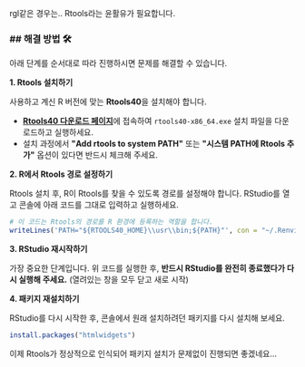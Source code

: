 rgl같은 경우는.. Rtools라는 윤활유가 필요합니다.

### \#\# 해결 방법 🛠️

아래 단계를 순서대로 따라 진행하시면 문제를 해결할 수 있습니다.

**1. Rtools 설치하기**

사용하고 계신 R 버전에 맞는 **Rtools40**을 설치해야 합니다.

  * [**Rtools40 다운로드 페이지**](https://cran.r-project.org/bin/windows/Rtools/rtools40.html)에 접속하여 `rtools40-x86_64.exe` 설치 파일을 다운로드하고 실행하세요.
  * 설치 과정에서 **"Add rtools to system PATH"** 또는 **"시스템 PATH에 Rtools 추가"** 옵션이 있다면 반드시 체크해 주세요.

**2. R에서 Rtools 경로 설정하기**

Rtools 설치 후, R이 Rtools를 찾을 수 있도록 경로를 설정해야 합니다. RStudio를 열고 콘솔에 아래 코드를 그대로 입력하고 실행하세요.

```r
# 이 코드는 Rtools의 경로를 R 환경에 등록하는 역할을 합니다.
writeLines('PATH="${RTOOLS40_HOME}\\usr\\bin;${PATH}"', con = "~/.Renviron")
```

**3. RStudio 재시작하기**

가장 중요한 단계입니다. 위 코드를 실행한 후, **반드시 RStudio를 완전히 종료했다가 다시 실행해 주세요.** (열려있는 창을 모두 닫고 새로 시작)

**4. 패키지 재설치하기**

RStudio를 다시 시작한 후, 콘솔에서 원래 설치하려던 패키지를 다시 설치해 보세요.

```r
install.packages("htmlwidgets")
```

이제 Rtools가 정상적으로 인식되어 패키지 설치가 문제없이 진행되면 좋겠네요...
